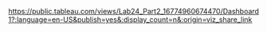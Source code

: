 https://public.tableau.com/views/Lab24_Part2_16774960674470/Dashboard1?:language=en-US&publish=yes&:display_count=n&:origin=viz_share_link
